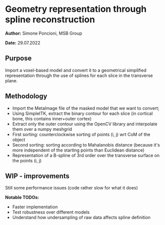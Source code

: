 # Geometry representation through spline reconstruction

**Author:** Simone Poncioni, MSB Group

**Date:** 29.07.2022

## Purpose

Import a voxel-based model and convert it to a geometrical simplified representation through the use of splines for each slice in the transverse plane.

## Methodology

- Import the MetaImage file of the masked model that we want to convert;
- Using SimpleITK, extract the binary contour for each slice (in cortical bone, this contains inner+outer cortex)
- Extract only the outer contour using the OpenCV library and interpolate them over a numpy meshgrid
- First sorting: counterclockwise sorting of points (i, j) wrt CoM of the object
- Second sorting: sorting according to Mahalanobis distance (because it's more independent of the starting points than Euclidean distance)
- Representation of a B-spline of 3rd order over the transverse surface on the points (i, j)

## WIP - improvements

Still some performance issues (code rather slow for what it does)

**Notable TODOs:**

- Faster implementation
- Test robustness over different models
- Understand how undersampling of raw data affects spline definition
